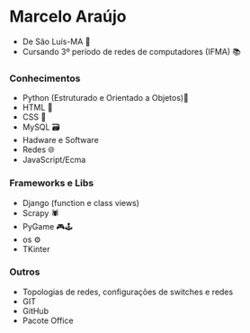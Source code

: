 # Marcelo Araújo
* De São Luís-MA 📍
* Cursando 3º período de redes de computadores (IFMA) 📚

### Conhecimentos
* Python (Estruturado e Orientado a Objetos)🐍
* HTML 📰
* CSS 🎨
* MySQL 🗃
* Hadware e Software
* Redes 🌐
* JavaScript/Ecma

### Frameworks e Libs
* Django (function e class views)
* Scrapy 🕷
* PyGame 🎮🕹
* os ⚙
* TKinter

### Outros
* Topologias de redes, configurações de switches e redes
* GIT
* GitHub
* Pacote Office
